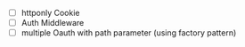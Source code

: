 - [ ] httponly Cookie
- [ ] Auth Middleware
- [ ] multiple Oauth with path parameter (using factory pattern)
